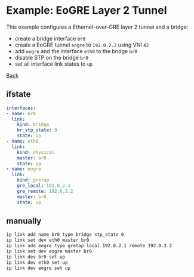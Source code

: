 # Example: EoGRE Layer 2 Tunnel

This example configures a Ethernet-over-GRE layer 2 tunnel and a bridge:
- create a bridge interface `br0`
- create a EoGRE tunnel `eogre` to `192.0.2.2` using VNI `42`
- add `eogre` and the interface `eth0` to the bridge `br0`
- disable STP on the bridge `br0`
- set all interface link states to `up`

[Back](../examples.md)


## ifstate

```yaml
interfaces:
- name: br0
  link:
    kind: bridge
    br_stp_state: 0
    state: up
- name: eth0
  link:
    kind: physical
    master: br0
    state: up
- name: eogre
  link:
    kind: gretap
    gre_local: 192.0.2.1
    gre_remote: 192.0.2.2
    master: br0
    state: up
```


## manually

```bash
ip link add name br0 type bridge stp_state 0
ip link set dev eth0 master br0
ip link add eogre type gretap local 192.0.2.1 remote 192.0.2.2
ip link set dev eogre master br0
ip link dev br0 set up
ip link dev eth0 set up
ip link dev eogre set up
```
